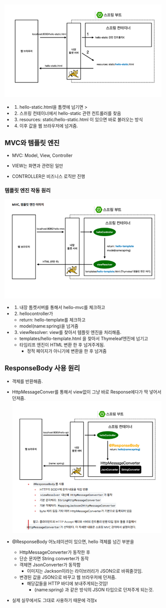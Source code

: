 ## ![정적 컨텐츠](img/정적컨텐츠.png)

- 1. hello-static.html을 톰캣에 넘기면 >
- 2. 스프링 컨테이너에서 hello-static 관련 컨트롤러를 찾음
- 3. resources: static/hello-static.html 이 있으면 바로 불러오는 방식
- 4. 이후 값을 웹 브라우저에 넘겨줌.

## MVC와 템플릿 엔진
- MVC: Model, View, Controller

- VIEW는 화면과 관련된 일만
- CONTROLLER은 비즈니스 로직만 진행

### 템플릿 엔진 작동 원리
![MVC 템플릿 엔진 이미지](img/MVC.png)
- 1. 내장 톰켓서버를 통해서 hello-mvc를 체크하고
- 2. hellocontroller가
    - return: hello-template를 체크하고
    - model(name:spring)을 넘겨줌
- 3. viewResolver: view를 찾아서 템플릿 엔진을 처리해줌.
    - templates/hello-template.html 을 찾아서 Thymeleaf엔진에 넘기고
    - 타임리프 엔진이 HTML 변환 한 후 넘겨주게됨.
        - 정적 페이지가 아니기에 변환을 한 후 넘겨줌



## ResponseBody 사용 원리
- 객체를 반환해줌.
- HttpMessageConver를 통해서 view없이 그냥 바로 Response에다가 딱 넣어서 던져줌.
![ResponseBody 작동 원리](img/response.png)

- @ResponseBody 어노테이션이 있으면, hello 객체를 넘긴 부분을
    - HttpMessageConverter가 동작한 후 
    - 단순 문자면 String converter가 동작
    - 객체면 JsonConverter가 동작함
        - 이미지는 Jackson이라는 라이브러리가 JSON으로 바꿔줄것임.
    - 변경된 값을 JSON으로 바꾸고 웹 브라우저에 던져줌. 
        - 해당값들을 HTTP 바디에 보내주게되는것임!
            - {name:spring} 과 같은 방식의 JSON 타입으로 던져주게 되는것.


- 실제 실무에서도 그대로 사용하기 때문에 걱정x

